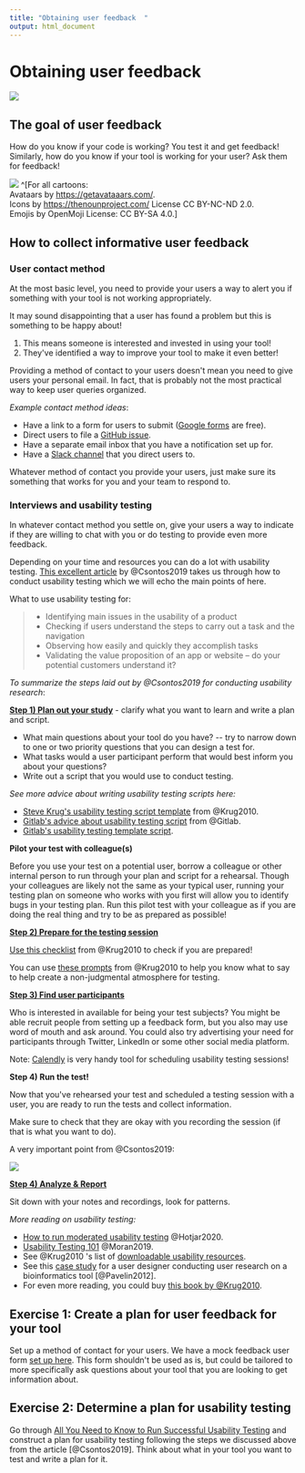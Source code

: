 ```yaml
---
title: "Obtaining user feedback  "
output: html_document
---
```




# Obtaining user feedback

![](09-user_feedback_files/figure-docx//1PH9_KlLVggYpNJI0fgvcIcft2vDtGA_mlCqKFA8gnAg_gd422c5de97_0_60.png)

## The goal of user feedback

How do you know if your code is working? You test it and get feedback!
Similarly, how do you know if your tool is working for your user? Ask them for feedback!

![](09-user_feedback_files/figure-docx//1PH9_KlLVggYpNJI0fgvcIcft2vDtGA_mlCqKFA8gnAg_gcdcbd8d802_0_173.png)
^[For all cartoons:     
Avataars by https://getavataaars.com/.   
Icons by https://thenounproject.com/ License CC BY-NC-ND 2.0.     
Emojis by OpenMoji License: CC BY-SA 4.0.]

## How to collect informative user feedback

### User contact method

At the most basic level, you need to provide your users a way to alert you if something with your tool is not working appropriately.

It may sound disappointing that a user has found a problem but this is something to be happy about!  

1) This means someone is interested and invested in using your tool!   
2) They've identified a way to improve your tool to make it even better!  

Providing a method of contact to your users doesn't mean you need to give users your personal email. In fact, that is probably not the most practical way to keep user queries organized.

_Example contact method ideas_:

- Have a link to a form for users to submit ([Google forms](https://www.google.com/forms/about/) are free).   
- Direct users to file a [GitHub issue](https://docs.github.com/en/github/managing-your-work-on-github/about-issues).    
- Have a separate email inbox that you have a notification set up for.  
- Have a [Slack channel](https://slack.com/) that you direct users to.  

Whatever method of contact you provide your users, just make sure its something that works for you and your team to respond to.

### Interviews and usability testing

In whatever contact method you settle on, give your users a way to indicate if they are willing to chat with you or do testing to provide even more feedback.

Depending on your time and resources you can do a lot with usability testing. [This excellent article](https://uxstudioteam.com/ux-blog/usability-testing/) by @Csontos2019 takes us through how to conduct usability testing which we will echo the main points of here.

What to use usability testing for:

> - Identifying main issues in the usability of a product
> - Checking if users understand the steps to carry out a task and the navigation
> - Observing how easily and quickly they accomplish tasks
> - Validating the value proposition of an app or website – do your potential customers understand it?

_To summarize the steps laid out by @Csontos2019 for conducting usability research_:

**[Step 1) Plan out your study](https://uxstudioteam.com/ux-blog/usability-testing/#Step_1_Plan_your_study)** - clarify what you want to learn and write a plan and script.

- What main questions about your tool do you have? -- try to narrow down to one or two priority questions that you can design a test for.  
- What tasks would a user participant perform that would best inform you about your questions?  
- Write out a script that you would use to conduct testing.  

_See more advice about writing usability testing scripts here:_    

- [Steve Krug's usability testing script template](http://sensible.com/downloads/test-script-web.pdf) from @Krug2010.  
- [Gitlab's advice about usability testing script](https://about.gitlab.com/handbook/engineering/ux/ux-research-training/writing-usability-testing-script/) from @Gitlab.  
- [Gitlab's usability testing template script](https://docs.google.com/document/d/1_5Qu2JR9QE5LE6cK4eq9yJs-nXv2rlWWifcjacaiWdI/edit).  

**Pilot your test with colleague(s)**  

Before you use your test on a potential user, borrow a colleague or other internal person to run through your plan and script for a rehearsal. Though your colleagues are likely not the same as your typical user, running your testing plan on someone who works with you first will allow you to identify bugs in your testing plan.
Run this pilot test with your colleague as if you are doing the real thing and try to be as prepared as possible!

**[Step 2) Prepare for the testing session](https://uxstudioteam.com/ux-blog/usability-testing/#Step_3_Lead_the_test)**  

[Use this checklist](http://sensible.com/downloads/checklists.pdf) from @Krug2010 to check if you are prepared!

You can use [these prompts](https://sensible.com/downloads/things-a-therapist-would-say.pdf) from @Krug2010 to help you know what to say to help create a non-judgmental atmosphere for testing.

**[Step 3) Find user participants](https://uxstudioteam.com/ux-blog/usability-testing/#Step_2_User_test_participants)**  

Who is interested in available for being your test subjects? You might be able recruit people from setting up a feedback form, but you also may use word of mouth and ask around. You could also try advertising your need for participants through Twitter, LinkedIn or some other social media platform.

Note: [Calendly](https://calendly.com/) is very handy tool for scheduling usability testing sessions!

**Step 4) Run the test!**  

Now that you've rehearsed your test and scheduled a testing session with a user, you are ready to run the tests and collect information.

Make sure to check that they are okay with you recording the session (if that is what you want to do).

A very important point from @Csontos2019:

![](09-user_feedback_files/figure-docx//1PH9_KlLVggYpNJI0fgvcIcft2vDtGA_mlCqKFA8gnAg_gd2cd8e726d_0_5.png)

**[Step 4) Analyze & Report](https://uxstudioteam.com/ux-blog/usability-testing/#Step_4_Analyze_Report)**  

Sit down with your notes and recordings, look for patterns.

_More reading on usability testing:_

- [How to run moderated usability testing](https://www.hotjar.com/usability-testing/process-examples/) @Hotjar2020.
- [Usability Testing 101](https://www.nngroup.com/articles/usability-testing-101/) @Moran2019.
- See @Krug2010 's list of [downloadable usability resources](https://sensible.com/download-files/).
- See this [case study](https://journals.plos.org/ploscompbiol/article?id=10.1371/journal.pcbi.1002554) for a user designer conducting user research on a bioinformatics tool [@Pavelin2012].
- For even more reading, you could buy [this book by @Krug2010](https://www.amazon.com/Rocket-Surgery-Made-Easy-Yourself-ebook/dp/B002UXRGNO).

## Exercise 1: Create a plan for user feedback for your tool

Set up a method of contact for your users. We have a mock feedback user form [set up here](https://docs.google.com/forms/d/1erbaH2k8cra0A2GB6W9Da0tqJCT41ZPlCmHXpKRcMLk/edit?usp=sharing). This form shouldn't be used as is, but could be tailored to more specifically ask questions about your tool that you are looking to get information about.

## Exercise 2: Determine a plan for usability testing

Go through [All You Need to Know to Run Successful Usability Testing](https://uxstudioteam.com/ux-blog/usability-testing/) and construct a plan for usability testing following the steps we discussed above from the article [@Csontos2019]. Think about what in your tool you want to test and write a plan for it.
